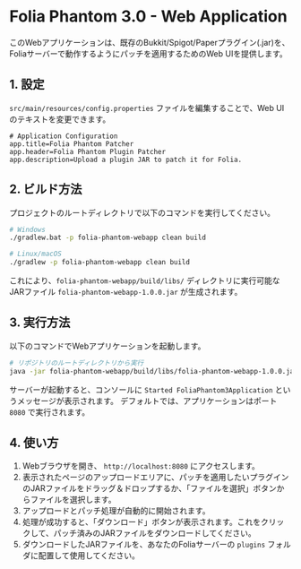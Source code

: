 # Folia Phantom 3.0 - Web Application

このWebアプリケーションは、既存のBukkit/Spigot/Paperプラグイン(.jar)を、Foliaサーバーで動作するようにパッチを適用するためのWeb UIを提供します。

## 1. 設定

`src/main/resources/config.properties` ファイルを編集することで、Web UIのテキストを変更できます。

```properties
# Application Configuration
app.title=Folia Phantom Patcher
app.header=Folia Phantom Plugin Patcher
app.description=Upload a plugin JAR to patch it for Folia.
```

## 2. ビルド方法

プロジェクトのルートディレクトリで以下のコマンドを実行してください。

```bash
# Windows
./gradlew.bat -p folia-phantom-webapp clean build

# Linux/macOS
./gradlew -p folia-phantom-webapp clean build
```

これにより、`folia-phantom-webapp/build/libs/` ディレクトリに実行可能なJARファイル `folia-phantom-webapp-1.0.0.jar` が生成されます。

## 3. 実行方法

以下のコマンドでWebアプリケーションを起動します。

```bash
# リポジトリのルートディレクトリから実行
java -jar folia-phantom-webapp/build/libs/folia-phantom-webapp-1.0.0.jar
```

サーバーが起動すると、コンソールに `Started FoliaPhantom3Application` というメッセージが表示されます。
デフォルトでは、アプリケーションはポート `8080` で実行されます。

## 4. 使い方

1.  Webブラウザを開き、 `http://localhost:8080` にアクセスします。
2.  表示されたページのアップロードエリアに、パッチを適用したいプラグインのJARファイルをドラッグ＆ドロップするか、「ファイルを選択」ボタンからファイルを選択します。
3.  アップロードとパッチ処理が自動的に開始されます。
4.  処理が成功すると、「ダウンロード」ボタンが表示されます。これをクリックして、パッチ済みのJARファイルをダウンロードしてください。
5.  ダウンロードしたJARファイルを、あなたのFoliaサーバーの `plugins` フォルダに配置して使用してください。
